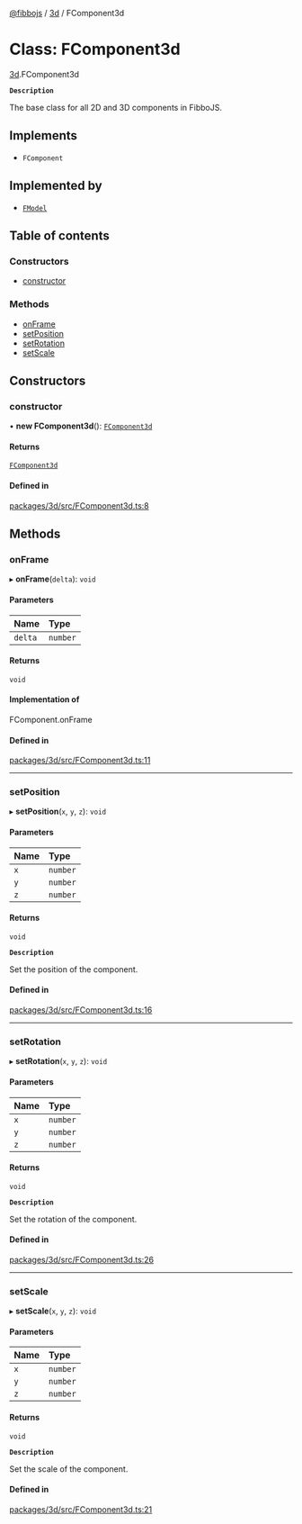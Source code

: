 [@fibbojs](/api/index)  / [3d](/api/modules/3d_src) / FComponent3d

# Class: FComponent3d

[3d](/api/modules/3d_src).FComponent3d

**`Description`**

The base class for all 2D and 3D components in FibboJS.

## Implements

- `FComponent`

## Implemented by

- [`FModel`](3d_src.FModel.md)

## Table of contents

### Constructors

- [constructor](3d_src.FComponent3d.md#constructor)

### Methods

- [onFrame](3d_src.FComponent3d.md#onframe)
- [setPosition](3d_src.FComponent3d.md#setposition)
- [setRotation](3d_src.FComponent3d.md#setrotation)
- [setScale](3d_src.FComponent3d.md#setscale)

## Constructors

### constructor

• **new FComponent3d**(): [`FComponent3d`](3d_src.FComponent3d.md)

#### Returns

[`FComponent3d`](3d_src.FComponent3d.md)

#### Defined in

[packages/3d/src/FComponent3d.ts:8](https://github.com/fibbojs/fibbo/blob/ccc6e3847dd911058d63a251d216974de127e8af/packages/3d/src/FComponent3d.ts#L8)

## Methods

### onFrame

▸ **onFrame**(`delta`): `void`

#### Parameters

| Name | Type |
| :------ | :------ |
| `delta` | `number` |

#### Returns

`void`

#### Implementation of

FComponent.onFrame

#### Defined in

[packages/3d/src/FComponent3d.ts:11](https://github.com/fibbojs/fibbo/blob/ccc6e3847dd911058d63a251d216974de127e8af/packages/3d/src/FComponent3d.ts#L11)

___

### setPosition

▸ **setPosition**(`x`, `y`, `z`): `void`

#### Parameters

| Name | Type |
| :------ | :------ |
| `x` | `number` |
| `y` | `number` |
| `z` | `number` |

#### Returns

`void`

**`Description`**

Set the position of the component.

#### Defined in

[packages/3d/src/FComponent3d.ts:16](https://github.com/fibbojs/fibbo/blob/ccc6e3847dd911058d63a251d216974de127e8af/packages/3d/src/FComponent3d.ts#L16)

___

### setRotation

▸ **setRotation**(`x`, `y`, `z`): `void`

#### Parameters

| Name | Type |
| :------ | :------ |
| `x` | `number` |
| `y` | `number` |
| `z` | `number` |

#### Returns

`void`

**`Description`**

Set the rotation of the component.

#### Defined in

[packages/3d/src/FComponent3d.ts:26](https://github.com/fibbojs/fibbo/blob/ccc6e3847dd911058d63a251d216974de127e8af/packages/3d/src/FComponent3d.ts#L26)

___

### setScale

▸ **setScale**(`x`, `y`, `z`): `void`

#### Parameters

| Name | Type |
| :------ | :------ |
| `x` | `number` |
| `y` | `number` |
| `z` | `number` |

#### Returns

`void`

**`Description`**

Set the scale of the component.

#### Defined in

[packages/3d/src/FComponent3d.ts:21](https://github.com/fibbojs/fibbo/blob/ccc6e3847dd911058d63a251d216974de127e8af/packages/3d/src/FComponent3d.ts#L21)
